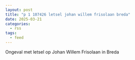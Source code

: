 ```yaml
---
layout: post
title: "p 1 107426 letsel johan willem frisolaan breda"
date: 2025-03-21
categories: 
  - rss
tags: 
  - feed
---
```


Ongeval met letsel op Johan Willem Frisolaan in Breda
